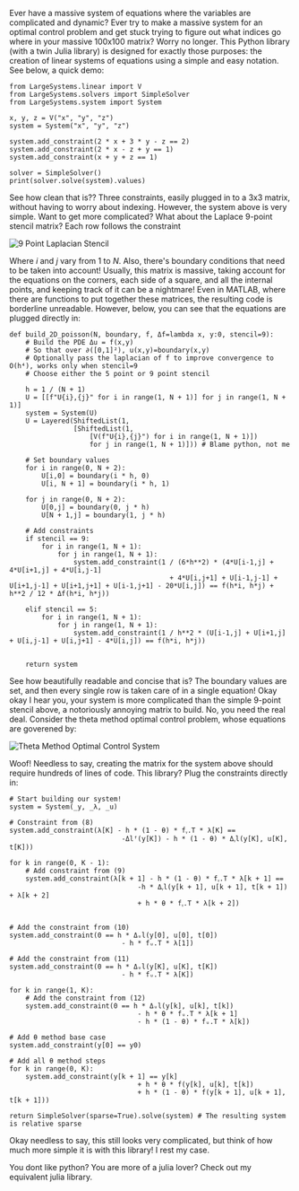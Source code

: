 Ever have a massive system of equations where the variables are complicated and dynamic? Ever try to make a massive system for an optimal control problem and get stuck trying to figure out what indices go where in your massive 100x100 matrix? Worry no longer. This Python library (with a twin Julia library) is designed for exactly those purposes: the creation of linear systems of equations using a simple and easy notation. See below, a quick demo:

    from LargeSystems.linear import V
    from LargeSystems.solvers import SimpleSolver
    from LargeSystems.system import System
    
    x, y, z = V("x", "y", "z")
    system = System("x", "y", "z")
    
    system.add_constraint(2 * x + 3 * y - z == 2)
    system.add_constraint(2 * x - z + y == 1)
    system.add_constraint(x + y + z == 1)
    
    solver = SimpleSolver()
    print(solver.solve(system).values)

See how clean that is?? Three constraints, easily plugged in to a 3x3 matrix, without having to worry about indexing. However, the system above is very simple. Want to get more complicated? What about the Laplace 9-point stencil matrix? Each row follows the constraint

![9 Point Laplacian Stencil](https://www.dropbox.com/scl/fi/8md9qd1on8nq084kuycxf/Laplacian.png?rlkey=8srlx3ogjag88qd2wu6hake4r&raw=1)

Where $i$ and $j$ vary from 1 to $N$. Also, there's boundary conditions that need to be taken into account! Usually, this matrix is massive, taking account for the equations on the corners, each side of a square, and all the internal points, and keeping track of it can be a nightmare! Even in MATLAB, where there are functions to put together these matrices, the resulting code is borderline unreadable. However, below, you can see that the equations are plugged directly in:

    def build_2D_poisson(N, boundary, f, Δf=lambda x, y:0, stencil=9):
        # Build the PDE Δu = f(x,y)
        # So that over ∂([0,1]²), u(x,y)=boundary(x,y)
        # Optionally pass the laplacian of f to improve convergence to O(h⁴), works only when stencil=9
        # Choose either the 5 point or 9 point stencil
    
        h = 1 / (N + 1)
        U = [[f"U{i},{j}" for i in range(1, N + 1)] for j in range(1, N + 1)]
        system = System(U)
        U = Layered(ShiftedList(1, 
                    [ShiftedList(1, 
                        [V(f"U{i},{j}") for i in range(1, N + 1)]) 
                        for j in range(1, N + 1)])) # Blame python, not me
        
        # Set boundary values
        for i in range(0, N + 2):
            U[i,0] = boundary(i * h, 0)
            U[i, N + 1] = boundary(i * h, 1)
        
        for j in range(0, N + 2):
            U[0,j] = boundary(0, j * h)
            U[N + 1,j] = boundary(1, j * h)
    
        # Add constraints
        if stencil == 9:
            for i in range(1, N + 1):
                for j in range(1, N + 1):
                    system.add_constraint(1 / (6*h**2) * (4*U[i-1,j] + 4*U[i+1,j] + 4*U[i,j-1] 
                                            + 4*U[i,j+1] + U[i-1,j-1] + U[i+1,j-1] + U[i+1,j+1] + U[i-1,j+1] - 20*U[i,j]) == f(h*i, h*j) + h**2 / 12 * Δf(h*i, h*j))
                
        elif stencil == 5:
            for i in range(1, N + 1):
                for j in range(1, N + 1):
                    system.add_constraint(1 / h**2 * (U[i-1,j] + U[i+1,j] + U[i,j-1] + U[i,j+1] - 4*U[i,j]) == f(h*i, h*j))
    
    
        return system

See how beautifully readable and concise that is? The boundary values are set, and then every single row is taken care of in a single equation! Okay okay I hear you, your system is more complicated than the simple 9-point stencil above, a notoriously annoying matrix to build. No, you need the real deal. Consider the theta method optimal control problem, whose equations are goverened by:

![Theta Method Optimal Control System](https://www.dropbox.com/scl/fi/kvelfn6ssnnprhgowwam9/TMOC.png?rlkey=wtfkheal1fx8u0w5tmhjj29iv&raw=1)

Woof! Needless to say, creating the matrix for the system above should require hundreds of lines of code. This library? Plug the constraints directly in:

    # Start building our system!
    system = System(_y, _λ, _u)
    
    # Constraint from (8)
    system.add_constraint(λ[K] - h * (1 - θ) * fᵧ.T * λ[K] ==
                                -Δlᶠ(y[K]) - h * (1 - θ) * Δᵧl(y[K], u[K], t[K]))
    
    for k in range(0, K - 1):
        # Add constraint from (9)
        system.add_constraint(λ[k + 1] - h * (1 - θ) * fᵧ.T * λ[k + 1] ==
                                    -h * Δᵧl(y[k + 1], u[k + 1], t[k + 1]) + λ[k + 2]
                                    + h * θ * fᵧ.T * λ[k + 2])
        
    
    # Add the constraint from (10)
    system.add_constraint(0 == h * Δᵤl(y[0], u[0], t[0])
                                - h * fᵤ.T * λ[1])
    
    # Add the constraint from (11)
    system.add_constraint(0 == h * Δᵤl(y[K], u[K], t[K])
                                - h * fᵤ.T * λ[K])
    
    for k in range(1, K):
        # Add the constraint from (12)
        system.add_constraint(0 == h * Δᵤl(y[k], u[k], t[k])
                                    - h * θ * fᵤ.T * λ[k + 1]
                                    - h * (1 - θ) * fᵤ.T * λ[k])
        
    # Add θ method base case
    system.add_constraint(y[0] == y0)
    
    # Add all θ method steps
    for k in range(0, K):
        system.add_constraint(y[k + 1] == y[k]
                                    + h * θ * f(y[k], u[k], t[k]) 
                                    + h * (1 - θ) * f(y[k + 1], u[k + 1], t[k + 1]))
    
    return SimpleSolver(sparse=True).solve(system) # The resulting system is relative sparse

Okay needless to say, this still looks very complicated, but think of how much more simple it is with this library! I rest my case. 

You dont like python? You are more of a julia lover? Check out my equivalent julia library.
